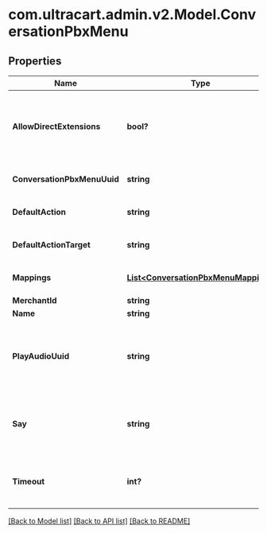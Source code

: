 # com.ultracart.admin.v2.Model.ConversationPbxMenu
## Properties

Name | Type | Description | Notes
------------ | ------------- | ------------- | -------------
**AllowDirectExtensions** | **bool?** | If true, the customer is allowed to input direct extensions within this menu | [optional] 
**ConversationPbxMenuUuid** | **string** | Conversation Pbx Menu UUID | [optional] 
**DefaultAction** | **string** | The default action for this menu | [optional] 
**DefaultActionTarget** | **string** | The default action target for this menu | [optional] 
**Mappings** | [**List&lt;ConversationPbxMenuMapping&gt;**](ConversationPbxMenuMapping.md) | Action mappings for this menu | [optional] 
**MerchantId** | **string** | Merchant Id | [optional] 
**Name** | **string** | Menu name | [optional] 
**PlayAudioUuid** | **string** | An optional audio clip that plays when a customer enters this menu | [optional] 
**Say** | **string** | An optional saying that plays when a customer enters this menu | [optional] 
**Timeout** | **int?** | The idle seconds before this menu times out | [optional] 


[[Back to Model list]](../README.md#documentation-for-models) [[Back to API list]](../README.md#documentation-for-api-endpoints) [[Back to README]](../README.md)

